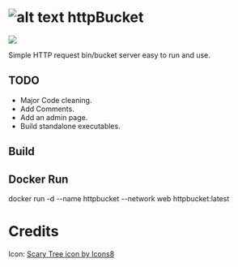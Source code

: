 

[logo]: https://img.icons8.com/dusk/64/000000/scary-tree--v2.png "httpBucket"

# ![alt text][logo] httpBucket
![](https://github.com/ravndaa/spuky/workflows/Docker%20Image%20CI/badge.svg)


Simple HTTP request bin/bucket server easy to run and use.


## TODO
 - Major Code cleaning.
 - Add Comments.
 - Add an admin page.
 - Build standalone executables.


## Build

## Docker Run
docker run -d --name httpbucket --network web httpbucket:latest



# Credits

Icon: <a href="https://icons8.com/icon/nPJ-vAuEzUMX/scary-tree">Scary Tree icon by Icons8</a>